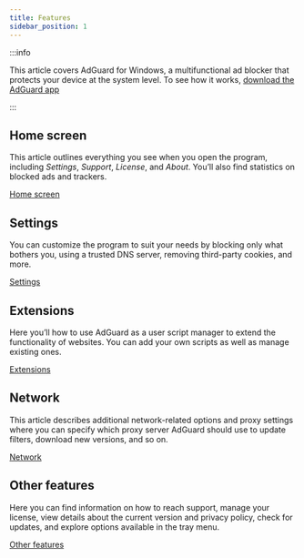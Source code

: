 ```yaml
---
title: Features
sidebar_position: 1
---
```


:::info

This article covers AdGuard for Windows, a multifunctional ad blocker that protects your device at the system level. To see how it works, [download the AdGuard app](https://agrd.io/download-kb-adblock)

:::

## Home screen

This article outlines everything you see when you open the program, including *Settings*, *Support*, *License*, and *About*.  You’ll also find statistics on blocked ads and trackers.

[Home screen](/adguard-for-windows/features/home-screen/)

## Settings

You can customize the program to suit your needs by blocking only what bothers you, using a trusted DNS server, removing third-party cookies, and more.

[Settings](/adguard-for-windows/features/settings/)

## Extensions

Here you’ll how to use AdGuard as a user script manager to extend the functionality of websites. You can add your own scripts as well as manage existing ones.

[Extensions](/adguard-for-windows/features/extensions/)

## Network

This article describes additional network-related options and proxy settings where you can specify which proxy server AdGuard should use to update filters, download new versions, and so on.

[Network](/adguard-for-windows/features/network/)

## Other features

Here you can find information on how to reach support, manage your license, view details about the current version and privacy policy, check for updates, and explore options available in the tray menu.

[Other features](/adguard-for-windows/features/others/)
